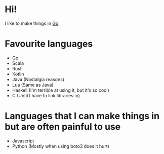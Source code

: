 # Hi!

I like to make things in [Go](https://golang.org).

# Favourite languages
 
 - Go
 - Scala
 - Rust
 - Kotlin
 - Java (Nostalgia reasons)
 - Lua (Same as Java)
 - Haskell (I'm terrible at using it, but it's so cool)
 - C (Until I have to link libraries in)

# Languages that I can make things in but are often painful to use

 - Javascript
 - Python (Mostly when using boto3 does it hurt)
